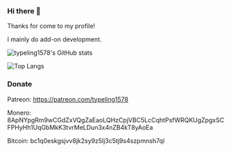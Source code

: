### Hi there 👋

Thanks for come to my profile!

I mainly do add-on development.

![typeling1578's GitHub stats](https://github-readme-stats.typeling1578.dev/?username=typeling1578&show_icons=true)

![Top Langs](https://github-readme-stats.typeling1578.dev/top-langs/?username=typeling1578&exclude_repo=icns-code-cross-platform,Vivaldia,dino-game,com.android.music)

### Donate

Patreon: https://patreon.com/typeling1578

Monero: 8ApNYpgRm9wCGdZxVQgZaEaoLQHzCpjVBC5LcCqhtPsfWRQKUgZpgxSCFPHyHh1UqGbMkK3tvrMeLDun3x4nZB4kT8yAoEa

Bitcoin: bc1q0eskgsjvv8jk2sy9z5lj3c5tj9s4szpmnsh7ql
